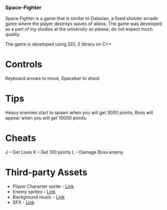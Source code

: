 ### Space-Fighter
Space Fighter is a game that is similar to Galaxian, a fixed shooter arcade game where the player destroys waves of aliens. The game was developed as a part of my studies at the university so please, do not expect much quality.

The game is developed using SDL 2 library on C++


# Controls
Keyboard arrows to move, Spacebar to shoot 


# Tips
Heavy enemies start to spawn when you will get 3000 points, Boss will appear when you will get 10000 points. 

# Cheats 
J – Get Lives 
K – Get 100 points 
L – Damage Boss enemy

# Third-party Assets
* Player Character sprite - [Link](https://opengameart.org/content/spaceship-16)
* Enemy sprites - [Link](https://free-game-assets.itch.io/free-enemy-spaceship-2d-sprites-pixel-art)
* Background music - [Link](https://freemusicarchive.org/music/defrini/single/spookie)
* SFX - [Link](https://mixkit.co/free-sound-effects/space-shooter/)

